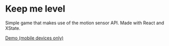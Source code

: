 # Keep me level

Simple game that makes use of the motion sensor API. Made with React and XState.

[Demo (mobile devices only)](https://keep-me-level.netlify.app/)

